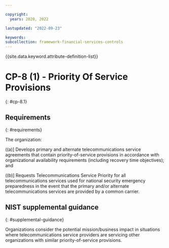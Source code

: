 ```yaml
---

copyright:
  years: 2020, 2022

lastupdated: "2022-09-23"

keywords: 
subcollection: framework-financial-services-controls
---
```


{{site.data.keyword.attribute-definition-list}}

# CP-8 (1) - Priority Of Service Provisions
{: #cp-8.1}

## Requirements
{: #requirements}

The organization:

((a)\] Develops primary and alternate telecommunications service agreements that contain priority-of-service provisions in accordance with organizational availability requirements (including recovery time objectives); and

((b)\] Requests Telecommunications Service Priority for all telecommunications services used for national security emergency preparedness in the event that the primary and/or alternate telecommunications services are provided by a common carrier.

## NIST supplemental guidance
{: #supplemental-guidance}

Organizations consider the potential mission/business impact in situations where telecommunications service providers are servicing other organizations with similar priority-of-service provisions.

